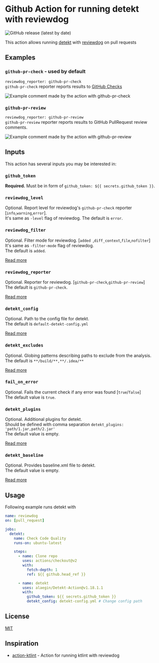 # Github Action for running detekt with reviewdog

![GitHub release (latest by date)](https://img.shields.io/github/v/release/alaegin/Detekt-Action)

This action allows running [detekt](https://github.com/detekt/detekt) with [reviewdog](https://github.com/reviewdog/reviewdog) on pull requests

## Examples

### `github-pr-check` - used by default
`reviewdog_reporter: github-pr-check`  
`github-pr-check` reporter reports results to [GitHub Checks](https://github.com/reviewdog/reviewdog#reporter-github-checks--reportergithub-pr-check)

![Example comment made by the action with github-pr-check](./assets/screenshot_pr_check.png)

### `github-pr-review`
`reviewdog_reporter: github-pr-review`  
`github-pr-review` reporter reports results to GitHub PullRequest review comments.

![Example comment made by the action with github-pr-review](./assets/screenshot_pr_review.png)

## Inputs

This action has several inputs you may be interested in:

### `github_token`

**Required.** Must be in form of `github_token: ${{ secrets.github_token }}`.

### `reviewdog_level`

Optional. Report level for reviewdog's `github-pr-check` reporter [`info`,`warning`,`error`].  
It's same as `-level` flag of reviewdog.
The default is `error`.

### `reviewdog_filter`

Optional. Filter mode for reviewdog. [`added `,`diff_context`,`file`,`nofilter`]  
It's same as `-filter-mode` flag of reviewdog.  
The default is `added`.

[Read more](https://github.com/reviewdog/reviewdog#filter-mode)

### `reviewdog_reporter`

Optional. Reporter for reviewdog. [`github-pr-check`,`github-pr-review`]  
The default is `github-pr-check`.

[Read more](https://github.com/reviewdog/reviewdog#reporters)

### `detekt_config`

Optional. Path to the config file for detekt.  
The default is `default-detekt-config.yml`

[Read more](https://detekt.github.io/detekt/cli.html)

### `detekt_excludes`

Optional. Globing patterns describing paths to exclude from the analysis.  
The default is `**/build/**,**/.idea/**`

[Read more](https://detekt.github.io/detekt/cli.html)

### `fail_on_error`

Optional. Fails the current check if any error was found [`true`/`false`]  
The default value is `true`.

### `detekt_plugins`

Optional. Additional plugins for detekt.  
Should be defined with comma separation `detekt_plugins: 'path/1.jar,path/2.jar'`  
The default value is empty.

[Read more](https://detekt.github.io/detekt/cli.html)

### `detekt_baseline`

Optional. Provides baseline.xml file to detekt.  
The default value is empty.

[Read more](https://detekt.github.io/detekt/cli.html)

## Usage

Following example runs detekt with

```yml
name: reviewdog
on: [pull_request]

jobs:
  detekt:
    name: Check Code Quality
    runs-on: ubuntu-latest

    steps:
      - name: Clone repo
        uses: actions/checkout@v2
        with:
          fetch-depth: 1
          ref: ${{ github.head_ref }}

      - name: detekt
        uses: alaegin/Detekt-Action@v1.18.1.1
        with:
          github_token: ${{ secrets.github_token }}
          detekt_config: detekt-config.yml # Change config path
```

## License
[MIT](LICENSE)

## Inspiration
* [action-ktlint](https://github.com/ScaCap/action-ktlint) - Action for running ktlint with reviewdog

